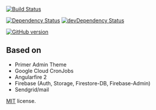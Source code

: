 [![Build Status](https://travis-ci.org/Meistercoach83/sfw.svg?branch=master)](https://travis-ci.org/Meistercoach83/sfw)

[![Dependency Status](https://david-dm.org/Meistercoach83/sfw/status.svg)](https://david-dm.org/Meistercoach83/sfw)
[![devDependency Status](https://david-dm.org/Meistercoach83/sfw/dev-status.svg)](https://david-dm.org/Meistercoach83/sfw)

[![GitHub version](https://badge.fury.io/gh/Meistercoach83%2Fsfw.svg)](https://badge.fury.io/gh/Meistercoach83%2Fsfw)

## Based on
- Primer Admin Theme
- Google Cloud CronJobs
- Angularfire 2
- Firebase (Auth, Storage, Firestore-DB, Firebase-Admin)
- Sendgrid/mail

[MIT](LICENSE.txt) license.
